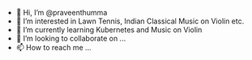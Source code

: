 - 👋 Hi, I’m @praveenthumma
- 👀 I’m interested in Lawn Tennis, Indian Classical Music on Violin etc.
- 🌱 I’m currently learning Kubernetes and Music on Violin 
- 💞️ I’m looking to collaborate on ...
- 📫 How to reach me ...

<!---
praveenthumma/praveenthumma is a ✨ special ✨ repository because its `README.md` (this file) appears on your GitHub profile.
You can click the Preview link to take a look at your changes.
--->
